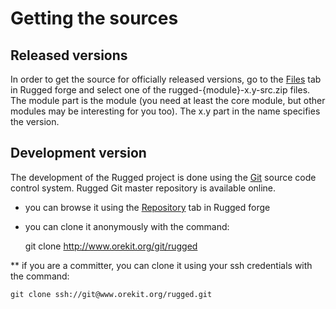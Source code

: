 <!--- Copyright 2013-2014 CS Systèmes d'Information
  Licensed under the Apache License, Version 2.0 (the "License");
  you may not use this file except in compliance with the License.
  You may obtain a copy of the License at
  
    http://www.apache.org/licenses/LICENSE-2.0
  
  Unless required by applicable law or agreed to in writing, software
  distributed under the License is distributed on an "AS IS" BASIS,
  WITHOUT WARRANTIES OR CONDITIONS OF ANY KIND, either express or implied.
  See the License for the specific language governing permissions and
  limitations under the License.
-->

Getting the sources
===================

Released versions
-----------------

In order to get the source for officially released versions, go to the
[Files](https://www.orekit.org/forge/projects/rugged/files) tab in Rugged
forge and select one of the rugged-{module}-x.y-src.zip files. The module
part is the module (you need at least the core module, but other modules
may be interesting for you too). The x.y part in the name specifies the version.

Development version
-------------------

The development of the Rugged project is done using the [Git](http://git-scm.com/)
source code control system. Rugged Git master repository is available online.

 * you can browse it using the [Repository](https://www.orekit.org/forge/projects/rugged/repository)
    tab in Rugged forge
 * you can clone it anonymously with the command:

    git clone http://www.orekit.org/git/rugged

 ** if you are a committer, you can clone it using your ssh credentials with the command:

    git clone ssh://git@www.orekit.org/rugged.git
